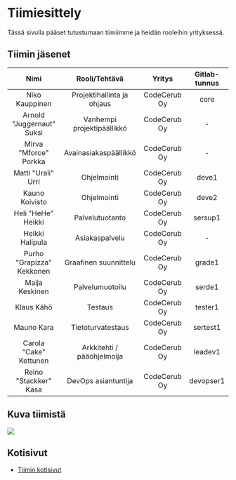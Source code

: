 # Tiimiesittely

Tässä sivulla pääset tutustumaan tiimiimme ja heidän rooleihin yrityksessä.

## Tiimin jäsenet

| Nimi | Rooli/Tehtävä | Yritys | Gitlab-tunnus |
|:-:|:-:|:-:|:-:|
| Niko Kauppinen | Projektihallinta ja ohjaus | CodeCerub Oy | core |
| Arnold "Juggernaut" Suksi | Vanhempi projektipäällikkö | CodeCerub Oy | - |
| Mirva "Mforce" Porkka	 | Avainasiakaspäällikkö | CodeCerub Oy | - |
| Matti "Urali" Urri | Ohjelmointi | CodeCerub Oy | deve1 |
| Kauno Koivisto | Ohjelmointi | CodeCerub Oy | deve2 |
| Heli "HeHe" Heikki | Palvelutuotanto | CodeCerub Oy | sersup1 |
| Heikki Halipula | Asiakaspalvelu | CodeCerub Oy | - |
| Purho "Grapizza" Kekkonen | Graafinen suunnittelu | CodeCerub Oy | grade1 |
| Maija Keskinen | Palvelumuotoilu | CodeCerub Oy | serde1 |
| Klaus Kähö | Testaus | CodeCerub Oy | tester1 |
| Mauno Kara | Tietoturvatestaus | CodeCerub Oy | sertest1 |
| Carola "Cake" Kettunen | Arkkitehti / pääohjelmoija | CodeCerub Oy | leadev1 |
| Reino "Stackker" Kasa | DevOps asiantuntija | CodeCerub Oy | devopser1 |

## Kuva tiimistä


![](https://gitlab.labranet.jamk.fi/fi-a2022-ttc2070/ht1-AC8393-/core/-/raw/master/assets/tiimikuva.png?inline=false)


## Kotisivut

* [Tiimin kotisivut]()
